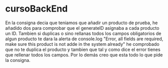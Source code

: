 # cursoBackEnd
En la consigna decia que teniamos que añadir un producto de prueba, he añadido dos para comprobar que el generateID asignaba a cada producto un ID.
Tambien si duplicas o sino rellanas todos los campos obligatorios de algun producto te dara la alerta de console.log "Error, all fields are required, make sure this product is not adde in the system already" he comprobado que no te duplica el producto y tambien que tal y como dice el error tienes que rellenar todos los campos.
Por lo demás creo que esta todo lo que pide la consigna.
